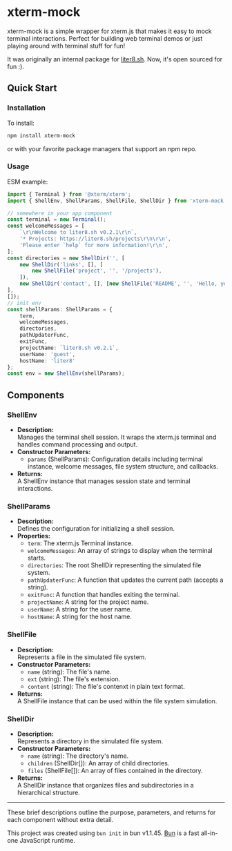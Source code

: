 # xterm-mock
xterm-mock is a simple wrapper for xterm.js that makes it easy to mock terminal interactions. Perfect for building web terminal demos or just playing around with terminal stuff for fun!

It was originally an internal package for [liter8.sh](https://liter8.sh/). Now, it's open sourced for fun :).

## Quick Start
### Installation
To install:

```bash
npm install xterm-mock
```
or with your favorite package managers that support an npm repo.

### Usage
ESM example:
```ts
import { Terminal } from '@xterm/xterm';
import { ShellEnv, ShellParams, ShellFile, ShellDir } from 'xterm-mock';

// somewhere in your app component
const terminal = new Terminal();
const welcomeMessages = [
    `\r\nWelcome to liter8.sh v0.2.1\r\n`,
    '* Projects: https://liter8.sh/projects\r\n\r\n',
    'Please enter `help` for more information!\r\n',
];
const directories = new ShellDir('', [
    new ShellDir('links', [], [
        new ShellFile('project', '', '/projects'),
    ]),
    new ShellDir('contact', [], [new ShellFile('README', '', 'Hello, you may contact us via amirkode (github).'),]),
], 
[]);
// init env
const shellParams: ShellParams = {
    term,
    welcomeMessages,
    directories,
    pathUpdaterFunc,
    exitFunc,
    projectName: `liter8.sh v0.2.1`,
    userName: 'guest',
    hostName: 'liter8'
};
const env = new ShellEnv(shellParams);
```

## Components

### ShellEnv
- **Description:**  
  Manages the terminal shell session. It wraps the xterm.js terminal and handles command processing and output.
- **Constructor Parameters:**  
  - `params` (ShellParams): Configuration details including terminal instance, welcome messages, file system structure, and callbacks.
- **Returns:**  
  A ShellEnv instance that manages session state and terminal interactions.

### ShellParams
- **Description:**  
  Defines the configuration for initializing a shell session.
- **Properties:**  
  - `term`: The xterm.js Terminal instance.
  - `welcomeMessages`: An array of strings to display when the terminal starts.
  - `directories`: The root ShellDir representing the simulated file system.
  - `pathUpdaterFunc`: A function that updates the current path (accepts a string).
  - `exitFunc`: A function that handles exiting the terminal.
  - `projectName`: A string for the project name.
  - `userName`: A string for the user name.
  - `hostName`: A string for the host name.

### ShellFile
- **Description:**  
  Represents a file in the simulated file system.
- **Constructor Parameters:**  
  - `name` (string): The file's name.
  - `ext` (string): The file's extension.
  - `content` (string): The file's contenxt in plain text format.
- **Returns:**  
  A ShellFile instance that can be used within the file system simulation.

### ShellDir
- **Description:**  
  Represents a directory in the simulated file system.
- **Constructor Parameters:**  
  - `name` (string): The directory's name.
  - `children` (ShellDir[]): An array of child directories.
  - `files` (ShellFile[]): An array of files contained in the directory.
- **Returns:**  
  A ShellDir instance that organizes files and subdirectories in a hierarchical structure.

--- 

These brief descriptions outline the purpose, parameters, and returns for each component without extra detail.

This project was created using `bun init` in bun v1.1.45. [Bun](https://bun.sh) is a fast all-in-one JavaScript runtime.

